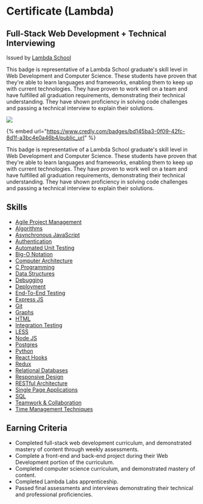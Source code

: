 # Certificate (Lambda)



## Full-Stack Web Development + Technical Interviewing

Issued by [Lambda School](https://www.credly.com/org/lambda-school)

This badge is representative of a Lambda School graduate's skill level in Web Development and Computer Science. These students have proven that they're able to learn languages and frameworks, enabling them to keep up with current technologies. They have proven to work well on a team and have fulfilled all graduation requirements, demonstrating their technical understanding. They have shown proficiency in solving code challenges and passing a technical interview to explain their solutions.



![](../../.gitbook/assets/chrome\_44NdKjdBXK.png)



{% embed url="https://www.credly.com/badges/bd145ba3-0f09-42fc-8d1f-a3bc4e0a46b4/public_url" %}





This badge is representative of a Lambda School graduate's skill level in Web Development and Computer Science. These students have proven that they're able to learn languages and frameworks, enabling them to keep up with current technologies. They have proven to work well on a team and have fulfilled all graduation requirements, demonstrating their technical understanding. They have shown proficiency in solving code challenges and passing a technical interview to explain their solutions.

## Skills

* [Agile Project Management](https://www.credly.com/skills/agile-project-management)
* [Algorithms](https://www.credly.com/skills/algorithms)
* [Asynchronous JavaScript](https://www.credly.com/skills/asynchronous-javascript)
* [Authentication](https://www.credly.com/skills/authentication)
* [Automated Unit Testing](https://www.credly.com/skills/automated-unit-testing)
* [Big-O Notation](https://www.credly.com/skills/big-o-notation)
* [Computer Architecture](https://www.credly.com/skills/computer-architecture)
* [C Programming](https://www.credly.com/skills/c-programming.d1dac02c)
* [Data Structures](https://www.credly.com/skills/data-structures)
* [Debugging](https://www.credly.com/skills/debugging)
* [Deployment](https://www.credly.com/skills/deployment)
* [End-To-End Testing](https://www.credly.com/skills/end-to-end-testing)
* [Express JS](https://www.credly.com/skills/express-js.215d95f8)
* [Git](https://www.credly.com/skills/git)
* [Graphs](https://www.credly.com/skills/graphs)
* [HTML](https://www.credly.com/skills/html)
* [Integration Testing](https://www.credly.com/skills/integration-testing)
* [LESS](https://www.credly.com/skills/less)
* [Node JS](https://www.credly.com/skills/node-js.30a66936)
* [Postgres](https://www.credly.com/skills/postgres)
* [Python](https://www.credly.com/skills/python)
* [React Hooks](https://www.credly.com/skills/react-hooks)
* [Redux](https://www.credly.com/skills/redux)
* [Relational Databases](https://www.credly.com/skills/relational-databases)
* [Responsive Design](https://www.credly.com/skills/responsive-design)
* [RESTful Architecture](https://www.credly.com/skills/restful-architecture)
* [Single Page Applications](https://www.credly.com/skills/single-page-applications.3d95f3f3)
* [SQL](https://www.credly.com/skills/sql)
* [Teamwork & Collaboration](https://www.credly.com/skills/teamwork-collaboration)
* [Time Management Techniques](https://www.credly.com/skills/time-management-techniques)

## Earning Criteria

* Completed full-stack web development curriculum, and demonstrated mastery of content through weekly assessments.
* Complete a front-end and back-end project during their Web Development portion of the curriculum.
* Completed computer science curriculum, and demonstrated mastery of content.
* Completed Lambda Labs apprenticeship.
* Passed final assessments and interviews demonstrating their technical and professional proficiencies.
